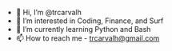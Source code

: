 - 👋 Hi, I’m @trcarvalh
- 👀 I’m interested in Coding, Finance, and Surf
- 🌱 I’m currently learning Python and Bash
- 📫 How to reach me - trcarvalh@gmail.com

<!---
trcarvalh/trcarvalh is a ✨ special ✨ repository because its `README.md` (this file) appears on your GitHub profile.
You can click the Preview link to take a look at your changes.
--->
